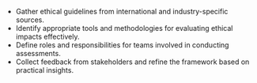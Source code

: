 - Gather ethical guidelines from international and industry-specific sources.
- Identify appropriate tools and methodologies for evaluating ethical impacts effectively.
- Define roles and responsibilities for teams involved in conducting assessments.
- Collect feedback from stakeholders and refine the framework based on practical insights.